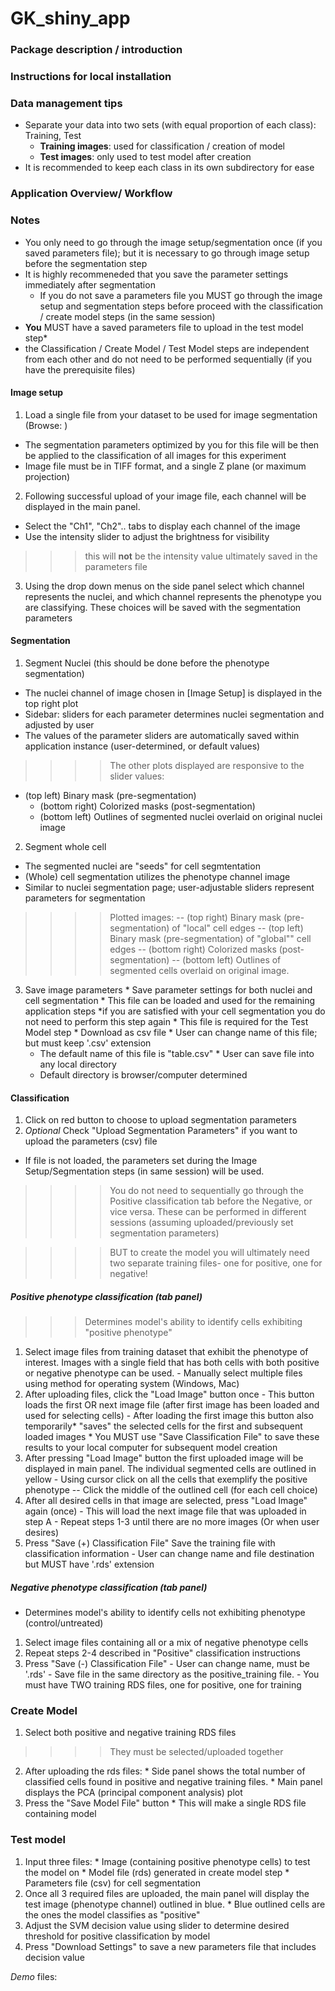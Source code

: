 # GK_shiny_app

### Package description / introduction 

### Instructions for local installation 

### Data management tips 
* Separate your data into two sets (with equal proportion of each class): Training, Test
  * **Training images**: used for classification / creation of model
  * **Test images**: only used to test model after creation 
* It is recommended to keep each class in its own subdirectory for ease 

### Application Overview/ Workflow
### Notes 
  * You only need to go through the image setup/segmentation once (if you saved parameters file); but it is necessary to go through image setup before the segmentation step
  * It is highly recommeneded that you save the parameter settings immediately after segmentation
    * If you do not save a parameters file you MUST go through the image setup and segmentation steps before proceed with the classification / create model steps (in the same session)
  * **You** MUST have a saved parameters file to upload in the test model step* 
  * the Classification / Create Model / Test Model steps are independent from each other and do not need to be performed sequentially (if you have the prerequisite files)

####  Image setup 
1. Load a single file from your dataset to be used for image segmentation (Browse: )
  * The segmentation parameters optimized by you for this file will be then be applied to the classification of all images for this experiment
  * Image file must be in TIFF format, and a single Z plane (or maximum projection) 
2. Following successful upload of your image file, each channel will be displayed in the main panel.
  * Select the "Ch1", "Ch2".. tabs to display each channel of the image
  * Use the intensity slider to adjust the brightness for visibility 

>>>this will **not** be the intensity value ultimately saved in the parameters file 

3. Using the drop down menus on the side panel select which channel represents the nuclei, and which channel represents the phenotype you are classifying. These choices will be saved with the segmentation parameters

#### Segmentation 
1. Segment Nuclei (this should be done before the phenotype segmentation)
  * The nuclei channel of image chosen in [Image Setup] is displayed in the top right plot
  * Sidebar: sliders for each parameter determines nuclei segmentation and adjusted by user 
  * The values of the parameter sliders are automatically saved within application instance (user-determined, or default values)
  
>>>> The other plots displayed are responsive to the slider values:
  * (top left) Binary mask (pre-segmentation)
    * (bottom right) Colorized masks (post-segmentation)
    * (bottom left) Outlines of segmented nuclei overlaid on original nuclei image
  
2. Segment whole cell
  * The segmented nuclei are "seeds" for cell segmtentation 
  * (Whole) cell segmentation utilizes the phenotype channel image
  * Similar to nuclei segmentation page; user-adjustable sliders represent parameters for segmentation
  
>>>>Plotted images: 
      -- (top right) Binary mask (pre-segmentation) of "local" cell edges 
      -- (top left) Binary mask (pre-segmentation) of "global"" cell edges
      -- (bottom right) Colorized masks (post-segmentation)
      -- (bottom left) Outlines of segmented cells overlaid on original image. 
      
  3. Save image parameters
    * Save parameter settings for both nuclei and cell segmentation
    * This file can be loaded and used for the remaining application steps *if you are satisfied with your cell segmentation you do not need to perform this step again 
    * This file is required for the Test Model step
    * Download as csv file
    * User can change name of this file; but must keep '.csv' extension 
      * The default name of this file is "table.csv"
    * User can save file into any local directory
      * Default directory is browser/computer determined 

#### Classification
  1. Click on red button to choose to upload segmentation parameters 
  2. *Optional* Check "Upload Segmentation Parameters" if you want to upload the parameters (csv) file
  - If file is not loaded, the parameters set during the Image Setup/Segmentation steps (in same session) will be used.
  
>>>> You do not need to sequentially go through the Positive classification tab before the Negative, or vice versa. These can be performed in different sessions (assuming uploaded/previously set segmentation parameters)  

>>>> BUT to create the model you will ultimately need two separate training files- one for positive, one for negative!

##### Positive phenotype classification (tab panel)
>>> Determines model's ability to identify cells exhibiting "positive phenotype"

  1. Select image files from training dataset that exhibit the phenotype of interest. Images with a single field that has both cells with both positive or negative phenotype can be used. 
    - Manually select multiple files using method for operating system (Windows, Mac)
  2. After uploading files, click the "Load Image" button once 
    - This button loads the first OR next image file (after first image has been loaded and used for selecting cells)
    - After loading the first image this button also temporarily* "saves" the selected cells for the first and subsequent loaded images
    * You MUST use "Save Classification File" to save these results to your local computer for subsequent model creation
  3. After pressing "Load Image" button the first uploaded image will be displayed in main panel. The individual segmented cells are outlined in yellow
    - Using cursor click on all the cells that exemplify the positive phenotype 
    -- Click the middle of the outlined cell (for each cell choice)
  4. After all desired cells in that image are selected, press "Load Image" again (once)
    - This will load the next image file that was uploaded in step A
    - Repeat steps 1-3 until there are no more images (Or when user desires)
  5. Press "Save (+) Classification File" Save the training file with classification information 
    - User can change name and file destination but MUST have '.rds' extension
    
##### Negative phenotype classification (tab panel)
  - Determines model's ability to identify cells not exhibiting phenotype (control/untreated)
  1. Select image files containing all or a mix of negative phenotype cells
  2. Repeat steps 2-4 described in "Positive" classification instructions
  3. Press "Save (-) Classification File" 
    - User can change name, must be '.rds'
    - Save file in the same directory as the positive_training file. 
    - You must have TWO training RDS files, one for positive, one for training

### Create Model 
  1. Select both positive and negative training RDS files 
  
>>>>They must be selected/uploaded together

  2. After uploading the rds files: 
    * Side panel shows the total number of classified cells found in positive and negative training files. 
    * Main panel displays the PCA (principal component analysis) plot
  3. Press the "Save Model File" button
    * This will make a single RDS file containing model 

### Test model
  1. Input three files: 
    * Image (containing positive phenotype cells) to test the model on 
    * Model file (rds) generated in create model step
    * Parameters file (csv) for cell segmentation
  2. Once all 3 required files are uploaded, the main panel will display the test image (phenotype channel) outlined in blue. 
    * Blue outlined cells are the ones the model classifies as "positive"
  3. Adjust the SVM decision value using slider to determine desired threshold for positive classification by model 
  4. Press "Download Settings" to save a new parameters file that includes decision value



*Demo* files:

    
  
    
    
  
  
  